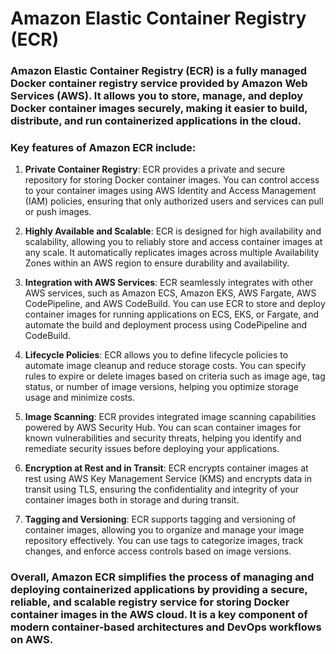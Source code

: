 # Amazon Elastic Container Registry (ECR)

### Amazon Elastic Container Registry (ECR) is a fully managed Docker container registry service provided by Amazon Web Services (AWS). It allows you to store, manage, and deploy Docker container images securely, making it easier to build, distribute, and run containerized applications in the cloud.

### Key features of Amazon ECR include:

1. **Private Container Registry**: ECR provides a private and secure repository for storing Docker container images. You can control access to your container images using AWS Identity and Access Management (IAM) policies, ensuring that only authorized users and services can pull or push images.

2. **Highly Available and Scalable**: ECR is designed for high availability and scalability, allowing you to reliably store and access container images at any scale. It automatically replicates images across multiple Availability Zones within an AWS region to ensure durability and availability.

3. **Integration with AWS Services**: ECR seamlessly integrates with other AWS services, such as Amazon ECS, Amazon EKS, AWS Fargate, AWS CodePipeline, and AWS CodeBuild. You can use ECR to store and deploy container images for running applications on ECS, EKS, or Fargate, and automate the build and deployment process using CodePipeline and CodeBuild.

4. **Lifecycle Policies**: ECR allows you to define lifecycle policies to automate image cleanup and reduce storage costs. You can specify rules to expire or delete images based on criteria such as image age, tag status, or number of image versions, helping you optimize storage usage and minimize costs.

5. **Image Scanning**: ECR provides integrated image scanning capabilities powered by AWS Security Hub. You can scan container images for known vulnerabilities and security threats, helping you identify and remediate security issues before deploying your applications.

6. **Encryption at Rest and in Transit**: ECR encrypts container images at rest using AWS Key Management Service (KMS) and encrypts data in transit using TLS, ensuring the confidentiality and integrity of your container images both in storage and during transit.

7. **Tagging and Versioning**: ECR supports tagging and versioning of container images, allowing you to organize and manage your image repository effectively. You can use tags to categorize images, track changes, and enforce access controls based on image versions.

### Overall, Amazon ECR simplifies the process of managing and deploying containerized applications by providing a secure, reliable, and scalable registry service for storing Docker container images in the AWS cloud. It is a key component of modern container-based architectures and DevOps workflows on AWS.
